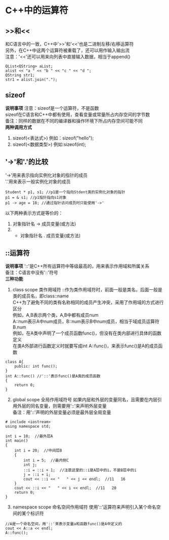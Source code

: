 # C++中的运算符

## >>和<<
和C语言中的一致，C++中'>>'和'<<'也是二进制左移/右移运算符  
另外，在C++中这两个运算符被重载了，还可以用作输入输出流  
注意：'<<'还可以用来向列表中直接输入数据，相当于append()  
```
QList<QString> aList;
alist << "a " << "b " << "c " << "d ";
QString str1;
str1 = alist.join(".");
```


## sizeof
**说明事项**
注意：sizeof是一个运算符，不是函数  
sizeof在C语言和C++中都有使用，查看变量或常量所占内存空间的字节数  
备注：同样的数据在不同的编译器和操作环境下所占内存空间可能不同  
**两种调用方式**
1. sizeof(<表达式>) 例如：sizeof("hello");
2. sizeof(<数据类型>) 例如:sizeof(int);


## '->'和'.'的比较
'->'用来表示指向实例化对象的指针的成员  
'.'用来表示一般实例化对象的成员  
```
Student * p1, s1; //p1是一个指向Stdent类的实例化对象的指针
p1 = & s1; //p1指针指向s1对象
p1 -> age = 18; //通过指针访问成员时只能使用'->'
```
以下两种表示方式是等价的：  
1. 对象指针名 -> 成员变量(或方法)
2. * 对象指针名 . 成员变量(或方法)


## ::运算符
**说明事项**
'::'是C++所有运算符中等级最高的，用来表示作用域和所属关系  
备注：C语言中没有'::'符号  
**三种功能**
1. class scope 类作用域符
::作为类作用域符时，前面一般是类名，后面一般是类的成员名，即class::name  
C++为了避免不同的类有名称相同的成员产生冲突，采用了作用域的方式进行区分  
例如，A,B表示两个类，A,B中都有成员num  
A::num表示A中num成员，B::num表示B中num成员，相当于域成员运算符B.num  
例如，在A类中声明了一个成员函数func()，但没有在类内部进行具体的函数定义  
在类A外部进行函数定义时就要写成int A::func()，来表示func()是A的成员函数  
```
class A{
	public: int func();
}
int A::func() //'::'表示func()是A类的成员函数
{
	return 0;
}
```
2. global scope 全局作用域符号
如果内层和外层的变量同名，且需要在内层引用外层的同名变量，则需要用'::'来声明外层变量  
备注：用'::'声明的外层变量必须是最外层全局变量  
```
# include <iostream>
using namespace std;

int i = 10;  //最外层A
int main()
{
	int i = 20;  //中间层B
	{
		int i = 5;  //最内侧C
		int j;
		::i = ::i + 1;  //注意这里的::i是A层中的i，不是B层中的i
		j = ::i + i;
		cout << ::i << "   " << j << endl;  //11   16
	}
	cout << ::i << "   " << i << endl;  //11   20
	return 0;
}
```
3. namespace scope 命名空间作用域符
使用'::'运算符来声明引入某个命名空间的某个标识符
```
//A是一个命名空间，用'::'来表示变量a和函数func()是A中定义的
cout << A::a << endl;
A::func();
```